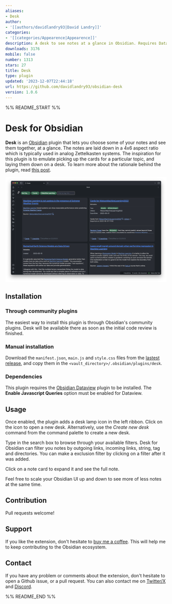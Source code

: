 ```yaml
---
aliases:
- Desk
author:
- '[[authors/davidlandry93|David Landry]]'
categories:
- '[[categories/Appearence|Appearence]]'
description: A desk to see notes at a glance in Obsidian. Requires Dataview as a dependency.
downloads: 3176
mobile: false
number: 1313
stars: 27
title: Desk
type: plugin
updated: '2023-12-07T22:44:18'
url: https://github.com/davidlandry93/obsidian-desk
version: 1.0.6
---
```


%% README_START %%

# Desk for Obsidian

**Desk** is an [Obsidian](https://obsidian.md) plugin that lets you
choose some of your notes and see them together, at a glance.
The notes are laid down in a 4x6 aspect ratio which is 
typically used in analog Zettelkasten systems. 
The inspiration for this plugin is to emulate picking up the cards for a particular topic, and laying them down on a desk.
To learn more about the rationale behind the plugin, read [this post](https://blog.dlandry.xyz/posts/obsidian_desk/). 

![Screenshot of Desk for Obsidian](https://raw.githubusercontent.com/davidlandry93/obsidian-desk/HEAD/screenshot.png)

## Installation

### Through community plugins

The easiest way to install this plugin is through Obsidian's community plugins. 
Desk will be available there as soon as the initial code review is finished.

### Manual installation

Download the `manifest.json`, `main.js` and `style.css` files from the [lastest release](https://github.com/davidlandry93/obsidian-desk/releases), and 
copy them in the `<vault_directory>/.obsidian/plugins/desk`.

### Dependencies

This plugin requires the [Obsidian Dataview](https://github.com/blacksmithgu/obsidian-dataview) plugin to be installed. 
The **Enable Javascript Queries** option must be enabled for Dataview.

## Usage

Once enabled, the plugin adds a desk lamp icon in the left ribbon.
Click on the icon to open a new desk.
Alternatively, use the *Create new desk* command from the command palette to create a new desk.

Type in the search box to browse through your available filters.
Desk for Obsidian can filter you notes by outgoing links, incoming links, string, tag and directories. 
You can make a exclusion filter by clicking on a filter after it was added.

Click on a note card to expand it and see the full note.

Feel free to scale your Obsidian UI up and down to see more of less notes at the same time.

## Contribution

Pull requests welcome!

## Support

If you like the extension, don't hesitate to [buy me a coffee](https://ko-fi.com/davidlandry). 
This will help me to keep contributing to the Obsidian ecosystem.

## Contact

If you have any problem or comments about the extension, don't hesitate to open a Github issue, or a pull request. 
You can also contact me on [Twitter/X](https://twitter.com/davidlandry93) and [Discord](https://discordapp.com/users/.dl93).


%% README_END %%
